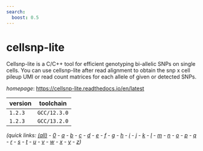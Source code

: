 ```yaml
---
search:
  boost: 0.5
---
```

# cellsnp-lite

Cellsnp-lite is a C/C++ tool for efficient genotyping bi-allelic SNPs on single cells. You can use cellsnp-lite after read alignment to obtain the snp x cell pileup UMI or read count matrices for each allele of given or detected SNPs.

*homepage*: <https://cellsnp-lite.readthedocs.io/en/latest>

version | toolchain
--------|----------
``1.2.3`` | ``GCC/12.3.0``
``1.2.3`` | ``GCC/13.2.0``


*(quick links: [(all)](../index.md) - [0](../0/index.md) - [a](../a/index.md) - [b](../b/index.md) - [c](../c/index.md) - [d](../d/index.md) - [e](../e/index.md) - [f](../f/index.md) - [g](../g/index.md) - [h](../h/index.md) - [i](../i/index.md) - [j](../j/index.md) - [k](../k/index.md) - [l](../l/index.md) - [m](../m/index.md) - [n](../n/index.md) - [o](../o/index.md) - [p](../p/index.md) - [q](../q/index.md) - [r](../r/index.md) - [s](../s/index.md) - [t](../t/index.md) - [u](../u/index.md) - [v](../v/index.md) - [w](../w/index.md) - [x](../x/index.md) - [y](../y/index.md) - [z](../z/index.md))*

